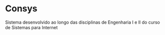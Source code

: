 # Consys
Sistema desenvolvido ao longo das disciplinas de Engenharia I e II do curso de Sistemas para Internet
